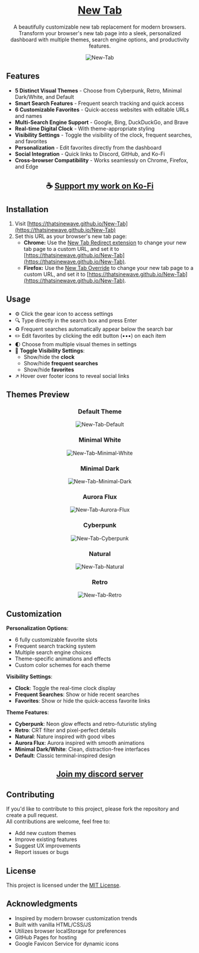 <div align="center">

# [New Tab](https://thatsinewave.github.io/New-Tab)

A beautifully customizable new tab replacement for modern browsers. Transform your browser's new tab page into a sleek, personalized dashboard with multiple themes, search engine options, and productivity features.

![New-Tab](https://raw.githubusercontent.com/ThatSINEWAVE/New-Tab/refs/heads/main/.github/SCREENSHOTS/New-Tab.gif)

</div>

## Features

- **5 Distinct Visual Themes** - Choose from Cyberpunk, Retro, Minimal Dark/White, and Default  
- **Smart Search Features** - Frequent search tracking and quick access  
- **6 Customizable Favorites** - Quick-access websites with editable URLs and names  
- **Multi-Search Engine Support** - Google, Bing, DuckDuckGo, and Brave  
- **Real-time Digital Clock** - With theme-appropriate styling  
- **Visibility Settings** - Toggle the visibility of the clock, frequent searches, and favorites  
- **Personalization** - Edit favorites directly from the dashboard  
- **Social Integration** - Quick links to Discord, GitHub, and Ko-Fi  
- **Cross-browser Compatibility** - Works seamlessly on Chrome, Firefox, and Edge  

<div align="center">

## ☕ [Support my work on Ko-Fi](https://ko-fi.com/thatsinewave)

</div>

## Installation

1. Visit [https://thatsinewave.github.io/New-Tab](https://thatsinewave.github.io/New-Tab)  
2. Set this URL as your browser's new tab page:  
   - **Chrome:** Use the [New Tab Redirect extension](https://chromewebstore.google.com/detail/new-tab-redirect/icpgjfneehieebagbmdbhnlpiopdcmna) to change your new tab page to a custom URL, and set it to [https://thatsinewave.github.io/New-Tab](https://thatsinewave.github.io/New-Tab).  
   - **Firefox:** Use the [New Tab Override](https://addons.mozilla.org/en-US/firefox/addon/new-tab-override/) to change your new tab page to a custom URL, and set it to [https://thatsinewave.github.io/New-Tab](https://thatsinewave.github.io/New-Tab).  

## Usage

- ⚙️ Click the gear icon to access settings  
- 🔍 Type directly in the search box and press Enter  
- ♻️ Frequent searches automatically appear below the search bar  
- ✏️ Edit favorites by clicking the edit button (•••) on each item  
- 🌓 Choose from multiple visual themes in settings  
- 👀 **Toggle Visibility Settings**:
  - Show/hide the **clock**
  - Show/hide **frequent searches**
  - Show/hide **favorites**
- ↗️ Hover over footer icons to reveal social links  

## Themes Preview

<div align="center">

### Default Theme
![New-Tab-Default](https://raw.githubusercontent.com/ThatSINEWAVE/New-Tab/refs/heads/main/.github/SCREENSHOTS/New-Tab-Default.png)

### Minimal White
![New-Tab-Minimal-White](https://raw.githubusercontent.com/ThatSINEWAVE/New-Tab/refs/heads/main/.github/SCREENSHOTS/New-Tab-Minimal-White.png)

### Minimal Dark
![New-Tab-Minimal-Dark](https://raw.githubusercontent.com/ThatSINEWAVE/New-Tab/refs/heads/main/.github/SCREENSHOTS/New-Tab-Minimal-Dark.png)

### Aurora Flux
![New-Tab-Aurora-Flux](https://raw.githubusercontent.com/ThatSINEWAVE/New-Tab/refs/heads/main/.github/SCREENSHOTS/New-Tab-Aurora-Flux.png)

### Cyberpunk
![New-Tab-Cyberpunk](https://raw.githubusercontent.com/ThatSINEWAVE/New-Tab/refs/heads/main/.github/SCREENSHOTS/New-Tab-Cyberpunk.png)

### Natural
![New-Tab-Natural](https://raw.githubusercontent.com/ThatSINEWAVE/New-Tab/refs/heads/main/.github/SCREENSHOTS/New-Tab-Natural.png)

### Retro
![New-Tab-Retro](https://raw.githubusercontent.com/ThatSINEWAVE/New-Tab/refs/heads/main/.github/SCREENSHOTS/New-Tab-Retro.png)

</div>

## Customization

**Personalization Options**:
- 6 fully customizable favorite slots
- Frequent search tracking system
- Multiple search engine choices
- Theme-specific animations and effects
- Custom color schemes for each theme

**Visibility Settings**:
- **Clock**: Toggle the real-time clock display
- **Frequent Searches**: Show or hide recent searches
- **Favorites**: Show or hide the quick-access favorite links

**Theme Features**:
- **Cyberpunk**: Neon glow effects and retro-futuristic styling
- **Retro**: CRT filter and pixel-perfect details
- **Natural**: Nature inspired with good vibes
- **Aurora Flux**: Aurora inspired with smooth animations
- **Minimal Dark/White**: Clean, distraction-free interfaces
- **Default**: Classic terminal-inspired design

<div align="center">

## [Join my discord server](https://discord.gg/2nHHHBWNDw)

</div>

## Contributing

If you'd like to contribute to this project, please fork the repository and create a pull request.  
All contributions are welcome, feel free to:
- Add new custom themes  
- Improve existing features  
- Suggest UX improvements  
- Report issues or bugs  

## License

This project is licensed under the [MIT License](LICENSE).  

## Acknowledgments

- Inspired by modern browser customization trends  
- Built with vanilla HTML/CSS/JS  
- Utilizes browser localStorage for preferences  
- GitHub Pages for hosting  
- Google Favicon Service for dynamic icons
